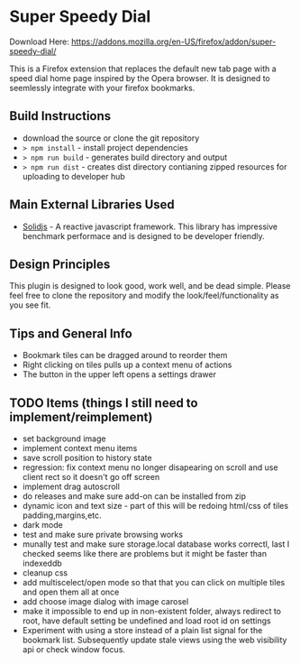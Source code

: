 # Super Speedy Dial

Download Here: https://addons.mozilla.org/en-US/firefox/addon/super-speedy-dial/

This is a Firefox extension that replaces the default new tab page with a speed dial home page inspired by the Opera browser. It is designed to seemlessly integrate with your firefox bookmarks.

## Build Instructions

- download the source or clone the git repository
- `> npm install` - install project dependencies
- `> npm run build` - generates build directory and output
- `> npm run dist` - creates dist directory contianing zipped resources for uploading to developer hub

## Main External Libraries Used

- [Solidjs](https://www.solidjs.com) - A reactive javascript framework. This library has impressive benchmark performace and is designed to be developer friendly.

## Design Principles

This plugin is designed to look good, work well, and be dead simple. Please feel free to clone the repository and modify the look/feel/functionality as you see fit.

## Tips and General Info

- Bookmark tiles can be dragged around to reorder them
- Right clicking on tiles pulls up a context menu of actions
- The button in the upper left opens a settings drawer

## TODO Items (things I still need to implement/reimplement)

- set background image
- implement context menu items
- save scroll position to history state
- regression: fix context menu no longer disapearing on scroll and use client rect so it doesn't go off screen
- implement drag autoscroll
- do releases and make sure add-on can be installed from zip
- dynamic icon and text size - part of this will be redoing html/css of tiles padding,margins,etc.
- dark mode
- test and make sure private browsing works
- munally test and make sure storage.local database works correctl, last I checked seems like there are problems but it might be faster than indexeddb
- cleanup css
- add multiscelect/open mode so that that you can click on multiple tiles and open them all at once
- add choose image dialog with image carosel
- make it impossible to end up in non-existent folder, always redirect to root, have default setting be undefined and load root id on settings
- Experiment with using a store instead of a plain list signal for the bookmark list. Subsequently update stale views using the web visibility api or check window focus.
